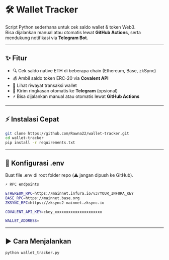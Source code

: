 # 🛠️ Wallet Tracker  

Script Python sederhana untuk cek saldo wallet & token Web3.  
Bisa dijalankan manual atau otomatis lewat **GitHub Actions**, serta mendukung notifikasi via **Telegram Bot**.  

---

## ✨ Fitur  

- 🔍 Cek saldo native ETH di beberapa chain (Ethereum, Base, zkSync)  
- 💰 Ambil saldo token ERC-20 via **Covalent API**  
- 📜 Lihat riwayat transaksi wallet  
- 🤖 Kirim ringkasan otomatis ke **Telegram** (opsional)  
- ⚡ Bisa dijalankan manual atau otomatis lewat **GitHub Actions**  

---

## ⚡ Instalasi Cepat  

```bash
git clone https://github.com/Rawna22/wallet-tracker.git
cd wallet-tracker
pip install -r requirements.txt
```

---

## 🔑 Konfigurasi .env
Buat file .env di root folder repo (⚠️ jangan dipush ke GitHub).

```bash
⚡ RPC endpoints

ETHEREUM_RPC=https://mainnet.infura.io/v3/YOUR_INFURA_KEY
BASE_RPC=https://mainnet.base.org
ZKSYNC_RPC=https://zksync2-mainnet.zksync.io

COVALENT_API_KEY=ckey_xxxxxxxxxxxxxxxxxxxxx

WALLET_ADDRESS=

```
---

## ▶️ Cara Menjalankan

```bash
python wallet_tracker.py
```
